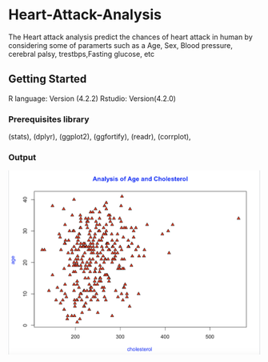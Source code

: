# Heart-Attack-Analysis
The Heart attack analysis predict the chances of heart attack in human by considering some of paramerts such as a
Age, Sex, Blood pressure, cerebral palsy, trestbps,Fasting glucose, etc 

## Getting Started

R language: Version (4.2.2)
Rstudio: Version(4.2.0)

### Prerequisites library

(stats), 
(dplyr), 
(ggplot2), 
(ggfortify), 
(readr), 
(corrplot), 

### Output

![plot](Plot.png)
